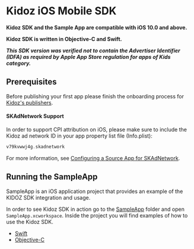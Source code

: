 # Kidoz iOS Mobile SDK

**Kidoz SDK and the Sample App are compatible with iOS 10.0 and above.**

**Kidoz SDK is written in Objective-C and Swift.**

***This SDK version was verified not to contain the Advertiser Identifier (IDFA) as required by Apple App Store regulation for apps of Kids category.***

## Prerequisites
Before publishing your first app please finish the onboarding process for [Kidoz's publishers](http://accounts.kidoz.net/publishers/register?utm_source=kidoz_github).

#### SKAdNetwork Support
In order to support CPI attribution on iOS, please make sure to include the Kidoz ad network ID in your app property list file (Info.plist):

```Swift
v79kvwwj4g.skadnetwork	
```

For more information, see [Configuring a Source App for SKAdNetwork](https://developer.apple.com/documentation/storekit/skadnetwork/configuring_a_source_app). 

## Running the SampleApp
SampleApp is an iOS application project that provides an example of the KIDOZ SDK integration and usage.

In order to see Kidoz SDK in action go to the [SampleApp](https://github.com/Kidoz-SDK/kidoz-mobile-sdk/tree/main/Direct/iOS/SampleApp) folder and open `SampleApp.xcworkspace`. Inside the project you will find examples of how to use the Kidoz SDK. 

- [Swift](SampleApp/SampleAppSwift) 
- [Objective-C](SampleApp/SampleAppObjc)
